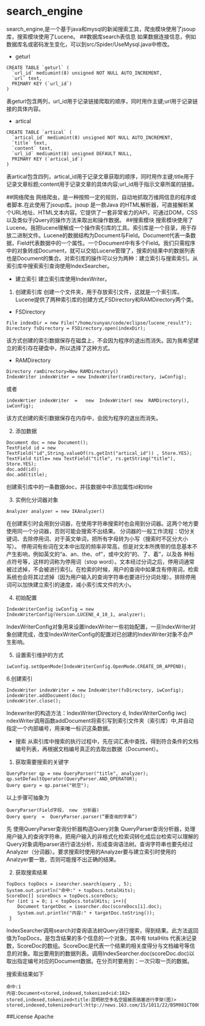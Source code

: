 # search_engine
search_engine,是一个基于java和mysql的新闻搜索工具，爬虫模块使用了jsoup库，搜索模块使用了Lucene。
##数据库search表信息
如果数据连接信息，例如数据库名或密码发生变化，可以到src/Spider/UseMysql.java中修改。
* geturl
```
CREATE TABLE `geturl` (
  `url_id` mediumint(8) unsigned NOT NULL AUTO_INCREMENT,
  `url` text,
  PRIMARY KEY (`url_id`)
) 
```
表geturl包含两列，url_id用于记录链接爬取的顺序，同时用作主键;url用于记录链接的具体内容。
* artical
```
CREATE TABLE `artical` (
  `artical_id` mediumint(8) unsigned NOT NULL AUTO_INCREMENT,
  `title` text,
  `content` text,
  `url_id` mediumint(8) unsigned DEFAULT NULL,
  PRIMARY KEY (`artical_id`)
)
```
表artical包含四列，artical_id用于记录文章获取的顺序，同时用作主键;title用于记录文章标题;content用于记录文章的具体内容;url_id用于指示文章所属的链接。

##网络爬虫
网络爬虫，是一种按照一定的规则，自动地抓取万维网信息的程序或者脚本.在此使用了jsoup库。jsoup 是一款Java 的HTML解析器，可直接解析某个URL地址、HTML文本内容。它提供了一套非常省力的API，可通过DOM，CSS以及类似于jQuery的操作方法来取出和操作数据。
##搜索模块
搜索模块使用了Lucene。我把lucene理解成一个操作索引库的工具。索引库是一个目录，用于存放二进制文件。Lucene的数据结构为Document与Field。Document代表一条数据，Field代表数据中的一个属性。一个Document中有多个Field。我们只需程序中的对象转成Document，就可以交给Lucene管理了，搜索的结果中的数据列表也是Document的集合。对索引库的操作可以分为两种：建立索引与搜索索引。从索引库中搜索索引查询使用IndexSearcher。
* 建立索引
建立索引库使用IndexWriter。

1. 创建索引库
创建一个文件夹，用于存放索引文件，这就是一个索引库。Lucene提供了两种索引库的创建方式,FSDirectory和RAMDirectory两个类。
* FSDirectory
```
File indexDir = new File("/home/sunyan/code/eclipse/lucene_result");
Directory fsDirectory = FSDirectory.open(indexDir);
```
该方式创建的索引数据保存在磁盘上，不会因为程序的退出而消失。因为我希望建立的索引存在硬盘中，所以选择了这种方式。
* RAMDirectory
```
Directory ramDirectory=New RAMDirectory()
IndexWriter indexWriter = new IndexWriter(ramDirectory, iwConfig);
```
或者
```
indexWrtier indexWriter  =   new  IndexWriter( new  RAMDirectory(), iwConfig);
```
该方式创建的索引数据保存在内存中，会因为程序的退出而消失。

2. 添加数据
```
Document doc = new Document();
TextField id = new TextField("id",String.valueOf(rs.getInt("artical_id")) , Store.YES);  
TextField title= new TextField("title", rs.getString("title"), Store.YES);	    
doc.add(id);
doc.add(title);
```
创建索引库中的一条数据doc，并往数据中中添加属性id和title

3. 实例化分词器对象
```
Analyzer analyzer = new IKAnalyzer()
```
在创建索引时会用到分词器，在使用字符串搜索时也会用到分词器。这两个地方要使用同一个分词器，否则可能会搜索不出结果。
分词器的一般工作流程：切分关键词、去除停用词、对于英文单词，把所有字母转为小写（搜索时不区分大小写）。
停用词有些词在文本中出现的频率非常高，但是对文本所携带的信息基本不产生影响，例如英文的“a、an、the、of”，或中文的“的、了、着”，以及各 种标点符号等，这样的词称为停用词（stop word）。文本经过分词之后，停用词通常被过滤掉，不会被进行索引。在检索的时候，用户的查询中如果含有停用词，检索系统也会将其过滤掉（因为用户输入的查询字符串也要进行分词处理）。排除停用词可以加快建立索引的速度，减小索引库文件的大小。

4. 初始配置
```
IndexWriterConfig iwConfig = new IndexWriterConfig(Version.LUCENE_4_10_1, analyzer);
```
IndexWriterConfig对象用来设置IndexWriter一些初始配置，一旦IndexWriter对象创建完成，改变IndexWriterConfig的配置对已创建的IndexWriter对象不会产生影响。

5. 设置索引维护的方式
```
iwConfig.setOpenMode(IndexWriterConfig.OpenMode.CREATE_OR_APPEND);
```

6.创建索引
```
IndexWriter indexWriter = new IndexWriter(fsDirectory, iwConfig);
indexWriter.addDocument(doc);
indexWriter.close();
```
Indexwriter的构造方法：IndexWriter(Directory d, IndexWriterConfig iwc)
ndexWriter调用函数addDocument将索引写到索引文件夹（索引库）中,并自动指定一个内部编号，用来唯一标识这条数据。


* 搜索
从索引库中搜索的执行过程中，先在词汇表中查找，得到符合条件的文档编号列表，再根据文档编号真正的去取出数据（Document）。
1. 获取需要搜索的关键字
```
QueryParser qp = new QueryParser("title", analyzer); 
qp.setDefaultOperator(QueryParser.AND_OPERATOR);
Query query = qp.parse("航空");
```
以上步骤可抽象为 
```
QueryParser(Field字段， new  分析器) 
Query query  =  QueryParser.parser(“要查询的字串”)
```
先 使用QueryParser查询分析器构造Query对象
QueryParser查询分析器，处理用户输入的查询字符串，把用户输入的非格式化检索词转化成后台检索可以理解的Query对象调用parser进行语法分析，形成查询语法树。查询字符串也要先经过Analyzer（分词器）。要求搜索时使用的Analyzer要与建立索引时使用的 Analzyer要一致，否则可能搜不出正确的结果。

2. 获取搜索结果
```
TopDocs topDocs = isearcher.search(query , 5); 
System.out.println("命中:" + topDocs.totalHits);
ScoreDoc[] scoreDocs = topDocs.scoreDocs;
for (int i = 0; i < topDocs.totalHits; i++){
    Document targetDoc = isearcher.doc(scoreDocs[i].doc);
    System.out.println("内容:" + targetDoc.toString());
 }
```
IndexSearcher调用search对查询语法树Query进行搜索，得到结果。此方法返回值为TopDocs，是包含结果的多个信息的一个对象。其中有 totalHits 代表决记录数，ScoreDoc的数组。ScoreDoc是代表一个结果的相关度得分与文档编号等信息的对象。取出要用到的数据列表。调用IndexSearcher.doc(scoreDoc.doc)以取出指定编号对应的Document数据。在分页时要用到：一次只取一页的数据。

搜索索结果如下
```
命中:1
内容:Document<stored,indexed,tokenized<id:182> stored,indexed,tokenized<title:昆明航空多名空姐被恶搞塞进行李架(图)> stored,indexed,tokenized<url:http://news.163.com/15/1011/22/B5M981CT00011229.html#f=www>>
```
##License
Apache 






